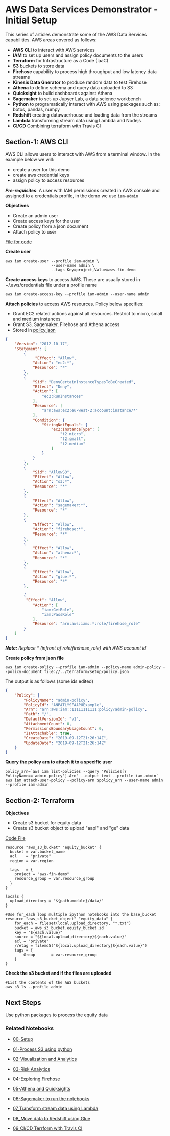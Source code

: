 # AWS Data Services Demonstrator - Initial Setup

This series of articles demonstrate some of the AWS Data Services capabilities. AWS areas covered as follows:
* **AWS CLI** to interact with AWS services
* **IAM** to set up users and assign policy documents to the users
* **Terraform** for Infrastructure as a Code (IaaC)
* **S3** buckets to store data
* **Firehose** capability to process high throughput and low latency data streams
* **Kinesis Data Gnerator** to produce random data to test Firehose
* **Athena** to define schema and query data uploaded to S3
* **Quicksight** to build dashboards against Athena
* **Sagemaker** to set-up Jupyer Lab, a data science workbench
* **Python** to programatically interact with AWS using packages such as: botos, pandas, numpy
* **Redshift** creating datawaerhouse and loading data from the streams
* **Lambda** transforming stream data using Lambda and Nodejs
* **CI/CD** Combining terraform with Travis CI

## Section-1: AWS CLI

AWS CLI allows users to interact with AWS from a terminal window. In the example below we will:
* create a user for this demo
* create aws credential keys 
* assign policy to access resources

_**Pre-requisites**_: A user with IAM permissions created in AWS console and assigned to a credentials profile, in the demo we use `iam-admin`

**Objectives**
* Create an admin user
* Create access keys for the user
* Create policy from a json document
* Attach policy to user

[File for code](../terraform/setup/create_users.sh)

**Create user**
```console
aws iam create-user --profile iam-admin \
                    --user-name admin \
                    --tags Key=project,Value=aws-fin-demo 
```

**Create access keys** to access AWS. These are usually stored in ~/.aws/credentials file under a profile name

```console
aws iam create-access-key --profile iam-admin --user-name admin
```

**Attach policies** to access AWS resources. Policy below specifies:

* Grant EC2 related actions against all resources. Restrict to micro, small and medium instances
* Grant S3, Sagemaker, Firehose and Athena access
* Stored in [policy.json](/terraform/setup/policy.json)

```json 
{
    "Version": "2012-10-17",
    "Statement": [
        {
             "Effect": "Allow",
            "Action": "ec2:*",
            "Resource": "*"
        },
        {
            "Sid": "DenyCertainInstanceTypesToBeCreated",
            "Effect": "Deny",
            "Action": [
                "ec2:RunInstances"
            ],
            "Resource": [
                "arn:aws:ec2:eu-west-2:account:instance/*"
            ],
            "Condition": {
                "StringNotEquals": {
                    "ec2:InstanceType": [
                        "t2.micro",
                        "t2.small",
                        "t2.medium"
                    ]
                }
            }
        },
        {
            "Sid": "AllowS3",
            "Effect": "Allow",
            "Action": "s3:*",
            "Resource": "*"
        },
        {
            "Effect": "Allow",
            "Action": "sagemaker:*",
            "Resource": "*"
        },
        {
            "Effect": "Allow",
            "Action": "firehose:*",
            "Resource": "*"
        },
        {
            "Effect": "Allow",
            "Action": "athena:*",
            "Resource": "*"
        },
        {
            "Effect": "Allow",
            "Action": "glue:*",
            "Resource": "*"
        },

        {
         "Effect": "Allow",
            "Action": [
                "iam:GetRole",
                "iam:PassRole"
            ],
            "Resource": "arn:aws:iam::*:role/firehose_role"
        }
    ]
}
```
_**Note:** Replace * (infront of role/firehose_role) with AWS account id_

**Create policy from json file**

```console
aws iam create-policy --profile iam-admin --policy-name admin-policy --policy-document file://../terraform/setup/policy.json
```

The output is as follows (some ids edited)

```json
{
    "Policy": {
        "PolicyName": "admin-policy",
        "PolicyId": "ANPATLYSFAAPUExample",
        "Arn": "arn:aws:iam::11111111111:policy/admin-policy",
        "Path": "/",
        "DefaultVersionId": "v1",
        "AttachmentCount": 0,
        "PermissionsBoundaryUsageCount": 0,
        "IsAttachable": true,
        "CreateDate": "2019-09-12T21:26:14Z",
        "UpdateDate": "2019-09-12T21:26:14Z"
    }
}
```

**Query the policy arn to attach it to a specific user**
```console
policy_arn=`aws iam list-policies --query "Policies[?PolicyName=='admin-policy'].Arn" --output text --profile iam-admin` 
aws iam attach-user-policy --policy-arn $policy_arn --user-name admin --profile iam-admin
```

## Section-2: Terraform

**Objectives**
* Create s3 bucket for equity data
* Create s3 bucket object to upload "aapl" and "ge" data

[Code File](/terraform/setup/main.tf)

```
resource "aws_s3_bucket" "equity_bucket" {
  bucket = var.bucket_name
  acl    = "private"
  region = var.region

  tags   = {
    project = "aws-fin-demo"
    resource_group = var.resource_group
  }
}

locals {
  upload_directory = "${path.module}/data/"
}

#Use for_each loop multiple ipython notebooks into the base_bucket
resource "aws_s3_bucket_object" "equity_data" {
    for_each = fileset(local.upload_directory, "*.txt")
    bucket = aws_s3_bucket.equity_bucket.id
    key = "${each.value}"
    source = "${local.upload_directory}${each.value}"
    acl = "private"
    //etag = filemd5("${local.upload_directory}${each.value}")
    tags = {
        Group       = var.resource_group
    }
}
```

**Check the s3 bucket and if the files are uploaded**
```console
#List the contents of the AWS buckets
aws s3 ls --profile admin
```
## Next Steps

Use python packages to process the equity data

### Related Notebooks
* [00-Setup](https://github.com/satishrsdg/aws-finance-analytics-demo/blob/master/markdown/setup.md) 

* [01-Process S3 using python](https://nbviewer.jupyter.org/github/satishrsdg/aws-finance-analytics-demo/blob/master/jupyter-lab/process_s3_files.ipynb?flush_cache=true)

* [02-Visualization and Analytics](https://nbviewer.jupyter.org/github/satishrsdg/aws-finance-analytics-demo/blob/master/jupyter-lab/visualization_and_analytics.ipynb?flush_cache=true)

* [03-Risk Analytics](https://nbviewer.jupyter.org/github/satishrsdg/aws-finance-analytics-demo/blob/master/jupyter-lab/risk_analytics.ipynb?flush_cache=true)

* [04-Exploring Firehose](https://github.com/satishrsdg/aws-finance-analytics-demo/blob/master/markdown/exploring_kinesis_firehose.md)

* [05-Athena and Quicksights](https://github.com/satishrsdg/aws-finance-analytics-demo/blob/master/markdown/athena_quicksight.md)

* [06-Sagemaker to run the notebooks](https://nbviewer.jupyter.org/github/satishrsdg/aws-finance-analytics-demo/blob/master/jupyter-lab/sagemaker_jupyterlab.ipynb?flush_cache=true)

* [07_Transform stream data using Lambda](https://nbviewer.jupyter.org/github/satishrsdg/aws-finance-analytics-demo/blob/master/jupyter-lab/transform_lambda.ipynb?flush_cache=true)

* [08_Move data to Redshift using Glue](https://nbviewer.jupyter.org/github/satishrsdg/aws-finance-analytics-demo/blob/master/jupyter-lab/glue_redshift.ipynb?flush_cache=true)

* [09_CI/CD Terrform with Travis CI](https://nbviewer.jupyter.org/github/satishrsdg/aws-finance-analytics-demo/blob/master/jupyter-lab/integrating_terraform_travisci.ipynb?flush_cache=true)

